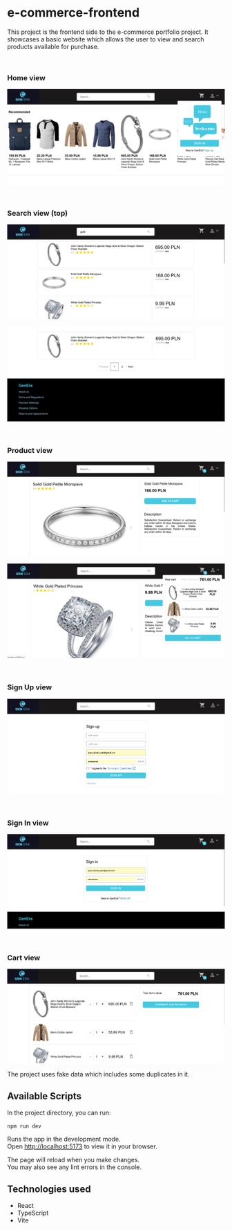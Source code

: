 # e-commerce-frontend

This project is the frontend side to the e-commerce portfolio project. It showcases a basic website which allows the user to view and search products available for purchase.

<br>

### Home view

!["Screenshot of the Home view"](public/images/home_view.png "Screenshot of the Home view")

<br>

### Search view (top)

!["Screenshot of the Search view (top)"](public/images/search_view_1.png "Screenshot of the Search view (top)")

!["Screenshot of the Search view (bottom)"](public/images/search_view_2.png "Screenshot of the Search view (bottom)")

<br>

### Product view

!["Screenshot of the Product view"](public/images/product_view_1.png "Screenshot of the Product view 1")

!["Screenshot of the Product view"](public/images/product_view_2.png "Screenshot of the Product view 1")

<br>

### Sign Up view

!["Screenshot of the Product view"](public/images/sign_up.png "Screenshot of the Product view 1")

<br>

### Sign In view

!["Screenshot of the Product view"](public/images/sign_in.png "Screenshot of the Product view 1")

<br>

### Cart view

!["Screenshot of the Product view"](public/images/cart.png "Screenshot of the Product view 1")

The project uses fake data which includes some duplicates in it.

## Available Scripts

In the project directory, you can run:

```
npm run dev
```

Runs the app in the development mode.\
Open [http://localhost:5173](http://localhost:5173) to view it in your browser.

The page will reload when you make changes.\
You may also see any lint errors in the console.

## Technologies used

- React
- TypeScript
- Vite
